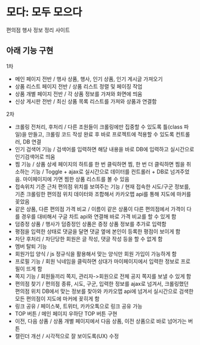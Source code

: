 # 모다: 모두 모으다
편의점 행사 정보 정리 사이트

## 아래 기능 구현
1차
- 메인 페이지 전반 / 행사 상품, 행사, 인기 상품, 인기 게시글 가져오기
- 상품 리스트 페이지 전반 / 상품 리스트 정렬 및 페이징 작업
- 상품 개별 페이지 전반 / 각 상품 정보를 가져와 화면에 띄움
- 신상 게시판 전반 / 최신 상품 목록 리스트를 가져와 상품과 연결함

2차
- 크롤링 전처리, 후처리 / 다른 조원들이 크롤링에만 집중할 수 있도록 틀(class 파일)을 만들고, 크롤링 코드 작성 완료 후 바로 프로젝트에 적용할 수 있도록 컨트롤러, DB 연결
- 인기 검색어 기능 / 검색어를 입력하면 해당 내용을 바로 DB에 입력하고 실시간으로 인기검색어로 띄움
- 찜 기능 / 상품 상세 페이지의 하트를 한 번 클릭하면 찜, 한 번 더 클릭하면 찜을 취소하는 기능 / Toggle + ajax로 실시간으로 데이터를 컨트롤러 + DB로 넘겨주었음. 마이페이지에 가면 찜한 상품 리스트를 볼 수 있음
- 접속위치 기준 근처 편의점 위치를 보여주는 기능 / 현재 접속한 시도/구군 정보를, 기존 크롤링한 편의점 위치 데이터와 조합해서 카카오맵 api를 통해 지도에 마커를 꽂았음
- 같은 상품, 다른 편의점 가격 비교 / 이름이 같은 상품이 다른 편의점에서 가격이 다를 경우를 대비해서 구글 차트 api와 연결해 바로 가격 비교를 할 수 있게 함
- 덤증정 상품 / 행사가 덤증정인 상품은 증정 상품 정보를 추가로 입력함
- 평점을 입력한 상태로 댓글을 달면 댓글 옆에 본인이 등록한 평점이 보이게 함
- 차단 후처리 / 차단당한 회원은 글 작성, 댓글 작성 등을 할 수 없게 함
- 멤버 탈퇴 기능
- 회원가입 양식 / js 정규식을 활용해서 맞는 양식만 회원 가입이 가능하게 함
- 프로필 기능 / 회원 닉네임을 클릭하면 상대가 마이페이지에서 입력한 정보로 프로필이 뜨게 함
- 쪽지 기능 / 회원들끼리 쪽지, 관리자->회원으로 전체 공지 쪽지를 보낼 수 있게 함
- 편의점 찾기 / 편의점 종류, 시도, 구군, 입력한 정보를 ajax로 넘겨서, 크롤링했던 편의점 위치 DB에서 맞는 정보를 찾아와 카카오맵 api에 넘겨서 실시간으로 검색한 모든 편의점이 지도에 마커에 꽂히게 함
- 링크 공유 / 페이스북, 트위터, 카카오톡으로 링크 공유 가능
- TOP 버튼 / 메인 페이지 우하단 TOP 버튼 구현
- 이전, 다음 상품 / 상품 개별 페이지에서 다음 상품, 이전 상품으로 바로 넘어가는 버튼
- 캘린더 개선 / 시각적으로 잘 보이도록(UX) 수정
